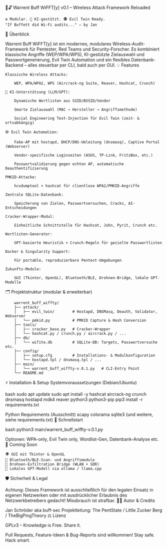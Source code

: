 🧠🔓 Warrent Buff WiFFT[y] v0.1 – Wireless Attack Framework Reloaded

    ⚙️ Modular. 🧠 KI-gestützt. 🕵️ Evil Twin Ready.
    "If Buffett did Wi-Fi audits..." – by Jan

🚀 Überblick

Warrent Buff WiFFT[y] ist ein modernes, modulares Wireless-Audit-Framework für Pentester, Red Teams und Security-Forscher.
Es kombiniert klassische Angriffe (WEP/WPA/WPS), KI-gestützte Zielauswahl und Passwortgenerierung, Evil Twin Automation und ein flexibles Datenbank-Backend – alles steuerbar per CLI, bald auch per GUI.
💡 Features

    Klassische Wireless Attacks:

        WEP, WPA/WPA2, WPS (Aircrack-ng Suite, Reaver, Hashcat, Crunch)

    🧠 KI-Unterstützung (LLM/GPT):

        Dynamische Wortlisten aus SSID/BSSID/Vendor

        Smarte Zielauswahl (MAC → Hersteller → Angriffsmethode)

        Social Engineering Text-Injection für Evil Twin (zeit- & ortsabhängig)

    🕸️ Evil Twin Automation:

        Fake-AP mit hostapd, DHCP/DNS-Umleitung (dnsmasq), Captive Portal (Webserver)

        Vendor-spezifische Loginseiten (ASUS, TP-Link, FritzBox, etc.)

        Passwortvalidierung gegen echten AP, automatische Deauthentifizierung

    PMKID-Attacke:

        hcxdumptool + hashcat für clientlose WPA2/PMKID-Angriffe

    Zentrale SQLite-Datenbank:

        Speicherung von Zielen, Passwortversuchen, Cracks, AI-Entscheidungen

    Cracker-Wrapper-Modul:

        Einheitliche Schnittstelle für Hashcat, John, Pyrit, Crunch etc.

    Wortlisten-Generator:

        GPT-basierte Heuristik + Crunch-Regeln für gezielte Passwortlisten

    Docker & Singularity Support:

        Für portable, reproduzierbare Pentest-Umgebungen

    Zukunfts-Module:

        GUI (Tkinter, OpenGL), Bluetooth/BLE, Drohnen-Bridge, lokale GPT-Modelle

🗂️ Projektstruktur (modular & erweiterbar)


        warrent_buff_wiffty/
        ├── attack/
        │   ├── evil_twin/        # Hostapd, DNSMasq, Deauth, Validator, Webserver
        │   └── pmkid.py          # PMKID Capture & Hash Conversion
        ├── tools/
        │   ├── cracker_base.py   # Cracker-Wrapper
        │   └── hashcat.py / crunch.py / aircrack.py / ...
        ├── db/
        │   └── wifite.db         # SQLite-DB: Targets, Passwortversuche etc.
        ├── config/
        │   ├── setup.cfg         # Installations- & Modulkonfiguration
        │   └── hostapd.tpl / dnsmasq.tpl / ...
        ├── main/
        │   └── warrent_buff_wiffty-v.0.1.py   # CLI-Entry Point
        └── README.md
        
⚡ Installation & Setup
Systemvoraussetzungen (Debian/Ubuntu)

bash
sudo apt update
sudo apt install -y hashcat aircrack-ng crunch dnsmasq hostapd mdk4 reaver python3 python3-pip
pip3 install -r requirements.txt

Python Requirements (Ausschnitt)
    scapy
    colorama
    sqlite3
    (und weitere, siehe requirements.txt)
🚀 Schnellstart

bash
python3 main/warrent_buff_wiffty-v.0.1.py

Optionen:
    WPA-only, Evil Twin only, Wordlist-Gen, Datenbank-Analyse etc.
🧪 Coming Soon

    🌍 GUI mit Tkinter & OpenGL
    📡 Bluetooth/BLE-Scan- und Angriffsmodule
    🚀 Drohnen-Exfiltration Bridge (WLAN + SDR)
    🧬 Lokales GPT-Modell via ollama / llama.cpp

🛡️ Sicherheit & Legal

Achtung: Dieses Framework ist ausschließlich für den legalen Einsatz in eigenen Netzwerken oder mit
ausdrücklicher Erlaubnis des Netzwerkbetreibers gedacht!
Missbrauch ist strafbar.
👨‍💻 Autor & Credits

Jan Schröder aka buff-sec
Projektleitung: The PentState / Little Zucker Berg / TheBigPingTheory
⚖️ Lizenz

GPLv3 – Knowledge is Free. Share it.

Pull Requests, Feature-Ideen & Bug-Reports sind willkommen!
Stay safe. Hack smart.
